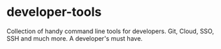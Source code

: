 # developer-tools
Collection of handy command line tools for developers. Git, Cloud, SSO, SSH and much more. A developer's must have.
